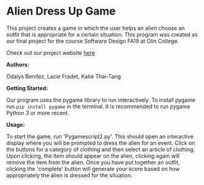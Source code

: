 # Alien Dress Up Game

This project creates a game in which the user helps an alien choose an outfit
that is appropriate for a certain situation. This program was created as our final project for the course Software Design FA19 at Olin College.

Check out our project website [here](https://katiethaitang.github.io/Alien-Dress-Up/)

**Authors:**

Odalys Benitez, Lacie Fradet, Katie Thai-Tang

**Getting Started:**

Our program uses the pygame library to run interactively. To install pygame
run `pip install pygame` in the terminal. It is recommended to run pygame
Python 3 or more recent.

**Usage:**

To start the game, run 'Pygamescript2.py'. This should open an interactive
display where you will be prompted to dress the alien for an event. Click on the
buttons for a category of clothing and then select an article of clothing.
Upon clicking, the item should appear on the alien, clicking again will remove
the item from the alien. Once you have put together an outfit, clicking the
'complete' button will generate your score based on how appropriately the alien
is dressed for the situation.
